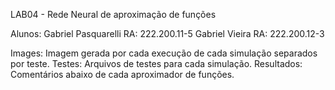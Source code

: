 LAB04 - Rede Neural de aproximação de funções

Alunos: Gabriel Pasquarelli RA: 222.200.11-5
Gabriel Vieira RA: 222.200.12-3

Images: Imagem gerada por cada execução de cada simulação separados por teste.
Testes: Arquivos de testes para cada simulação.
Resultados: Comentários abaixo de cada aproximador de funções.